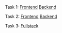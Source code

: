 Task 1:
[Frontend](https://savory-worm-69e.notion.site/Full-Stack-Django-Front-end-Task-1-22eec001f9d9410b9f318513f17082c0)
[Backend](https://www.notion.so/Full-Stack-Django-Backend-Task-1-dd900888b79944c3b10062f8d89d60b3?pvs=4)

Task 2:
[Frontend](https://savory-worm-69e.notion.site/Full-Stack-Django-Front-end-Task-2-ReactJS-Fundamentals-175ff84cffcb4c31b310841d6a821b4f)
[Backend](https://savory-worm-69e.notion.site/Full-Stack-Django-Backend-Task-2-Django-REST-Framework-6d8e9894c9e048a29c80dd63db12df79?pvs=74)

Task 3:
[Fullstack](https://savory-worm-69e.notion.site/Full-Stack-Django-Task-3-AI-Based-Fitness-Application-a22adc0b304b4e6fab3b4fb9c731e3a9?pvs=4)
